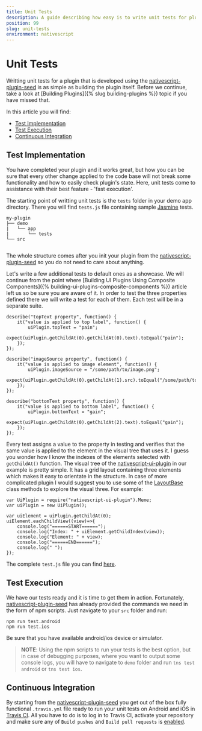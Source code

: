 ```yaml
---
title: Unit Tests
description: A guide describing how easy is to write unit tests for plugin created using nativescript-plugin-seed.
position: 99
slug: unit-tests
environment: nativescript
---
```


# Unit Tests

Writting unit tests for a plugin that is developed using the [nativescript-plugin-seed](https://github.com/NativeScript/nativescript-plugin-seed) is as simple as building the plugin itself. Before we continue, take a look at [Building Plugins]({% slug building-plugins %}) topic if you have missed that.

In this article you will find:
- [Test Implementation](#test-implementation)
- [Test Execution](#test-execution)
- [Continuous Integration](#continuous-integration)

## Test Implementation

You have completed your plugin and it works great, but how you can be sure that every other change applied to the code base will not break some functionality and how to easily check plugin's state. Here, unit tests come to assistance with their best feature - 'fast execution'.

The starting point of writting unit tests is the `tests` folder in your demo app directory. There you will find `tests.js` file containing sample [Jasmine](https://jasmine.github.io/) tests.

```
my-plugin
├── demo
|   └── app
|       └── tests
└── src
     
```

The whole structure comes after you init your plugin from the [nativescript-plugin-seed](https://github.com/NativeScript/nativescript-plugin-seed) so you do not need to care about anything.

Let's write a few additional tests to default ones as a showcase. We will continue from the point where [Building UI Plugins Using Composite Components]({% building-ui-plugins-composite-components %}) article left us so be sure you are aware of it. In order to test the three properties defined there we will write a test for each of them. Each test will be in a separate suite.

```
describe("topText property", function() {
    it("value is applied to top label", function() {
        uiPlugin.topText = "pain";
        expect(uiPlugin.getChildAt(0).getChildAt(0).text).toEqual("pain");
    });
});

describe("imageSource property", function() {
    it("value is applied to image element", function() {
        uiPlugin.imageSource = "/some/path/to/image.png";
        expect(uiPlugin.getChildAt(0).getChildAt(1).src).toEqual("/some/path/to/image.png");
    });
});

describe("bottomText property", function() {
    it("value is applied to bottom label", function() {
        uiPlugin.bottomText = "gain";
        expect(uiPlugin.getChildAt(0).getChildAt(2).text).toEqual("gain");
    });
});
```
Every test assigns a value to the property in testing and verifies that the same value is applied to the element in the visual tree that uses it. I guess you wonder how I know the indexes of the elements selected with `getChildAt()` function. The visual tree of the [nativescript-ui-plugin](https://github.com/NativeScript/nativescript-ui-plugin) in our example is pretty simple. It has a grid layout containing three elements which makes it easy to orientate in the structure. In case of more complicated plugin I would suggest you to use some of the [LayoutBase](https://docs.nativescript.org/api-reference/classes/_ui_layouts_layout_base_.layoutbase.html) class methods to explore the visual three. For example:

```
var UiPlugin = require("nativescript-ui-plugin").Meme;
var uiPlugin = new UiPlugin();

var uiElement = uiPlugin.getChildAt(0);
uiElement.eachChildView((view)=>{
    console.log("======START======");
    console.log("Index: " + uiElement.getChildIndex(view));
    console.log("Element: " + view);
    console.log("======END======");
    console.log(" ");
});
```

The complete `test.js` file you can find [here](https://github.com/NativeScript/nativescript-ui-plugin/blob/master/demo/app/tests/tests.js).

## Test Execution

We have our tests ready and it is time to get them in action. Fortunately, [nativescript-plugin-seed](https://github.com/NativeScript/nativescript-plugin-seed) has already provided the commands we need in the form of npm scripts. Just navigate to your `src` folder and run:

```
npm run test.android
npm run test.ios
```

Be sure that you have available android/ios device or simulator.

> **NOTE**: Using the npm scripts to run your tests is the best option, but in case of debugging purposes, where you want to output some console logs, you will have to navigate to `demo` folder and run `tns test android` or `tns test ios`.

## Continuous Integration

By starting from the [nativescript-plugin-seed](https://github.com/NativeScript/nativescript-plugin-seed) you get out of the box fully functional `.travis.yml` file ready to run your unit tests on Android and iOS in [Travis CI](https://travis-ci.org/). All you have to do is to log in to Travis CI, activate your repository and make sure any of `Build pushes` and `Build pull requests` is [enabled](https://docs.travis-ci.com/images/settings-env-vars.png).
